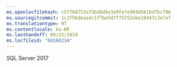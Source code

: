 ```yaml
---
ms.openlocfilehash: c57f68753a73bd8d6e3e9fe7e969d561bd7bc786
ms.sourcegitcommit: 1c3f56deaa4c1ffbe5d7f75752ebe10447c3e7af
ms.translationtype: HT
ms.contentlocale: ko-KR
ms.lasthandoff: 09/25/2019
ms.locfileid: "68160234"
---
```

 SQL Server 2017 